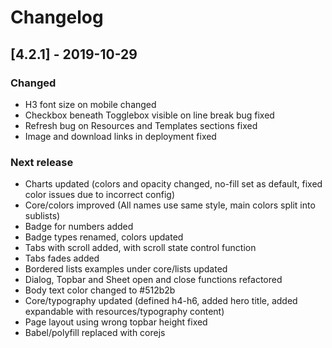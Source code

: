 # Changelog

## [4.2.1] - 2019-10-29

### Changed
 - H3 font size on mobile changed
 - Checkbox beneath Togglebox visible on line break bug fixed
 - Refresh bug on Resources and Templates sections fixed
 - Image and download links in deployment fixed

### Next release
 - Charts updated (colors and opacity changed, no-fill set as default, fixed color issues due to incorrect config)
 - Core/colors improved (All names use same style, main colors split into sublists)
 - Badge for numbers added
 - Badge types renamed, colors updated
 - Tabs with scroll added, with scroll state control function
 - Tabs fades added
 - Bordered lists examples under core/lists updated
 - Dialog, Topbar and Sheet open and close functions refactored
 - Body text color changed to #512b2b
 - Core/typography updated (defined h4-h6, added hero title, added expandable with resources/typography content)
 - Page layout using wrong topbar height fixed
 - Babel/polyfill replaced with corejs
